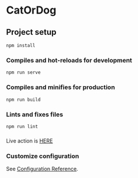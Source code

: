 # CatOrDog

## Project setup
```
npm install
```

### Compiles and hot-reloads for development
```
npm run serve
```

### Compiles and minifies for production
```
npm run build
```

### Lints and fixes files
```
npm run lint
```

###
Live action is [HERE](https://angrynaz.github.io/CatOrDog/)

### Customize configuration
See [Configuration Reference](https://cli.vuejs.org/config/).
